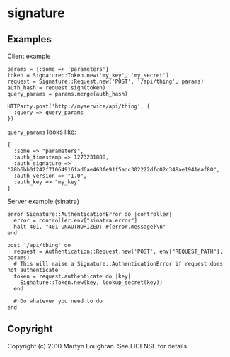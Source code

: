signature
=========

Examples
--------

Client example

    params = {:some => 'parameters'}
    token = Signature::Token.new('my_key', 'my_secret')
    request = Signature::Request.new('POST', '/api/thing', params)
    auth_hash = request.sign(token)
    query_params = params.merge(auth_hash)
    
    HTTParty.post('http://myservice/api/thing', {
      :query => query_params
    })

`query_params` looks like:

    {
      :some => "parameters",
      :auth_timestamp => 1273231888,
      :auth_signature => "28b6bb0f242f71064916fad6ae463fe91f5adc302222dfc02c348ae1941eaf80",
      :auth_version => "1.0",
      :auth_key => "my_key"
    }

Server example (sinatra)

    error Signature::AuthenticationError do |controller|
      error = controller.env["sinatra.error"]
      halt 401, "401 UNAUTHORIZED: #{error.message}\n"
    end

    post '/api/thing' do
      request = Authentication::Request.new('POST', env["REQUEST_PATH"], params)
      # This will raise a Signature::AuthenticationError if request does not authenticate
      token = request.authenticate do |key|
        Signature::Token.new(key, lookup_secret(key))
      end

      # Do whatever you need to do
    end

Copyright
---------

Copyright (c) 2010 Martyn Loughran. See LICENSE for details.
